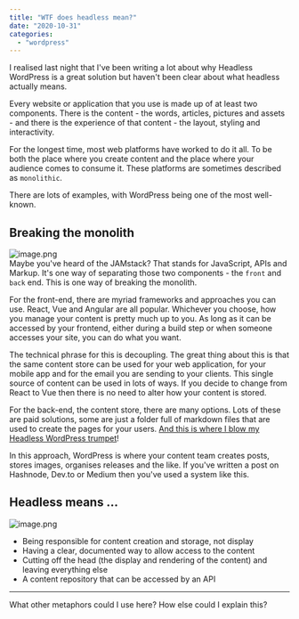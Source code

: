 ```yaml
---
title: "WTF does headless mean?"
date: "2020-10-31"
categories: 
  - "wordpress"
---
```


I realised last night that I've been writing a lot about why Headless WordPress is a great solution but haven't been clear about what headless actually means.

Every website or application that you use is made up of at least two components. There is the content - the words, articles, pictures and assets - and there is the experience of that content - the layout, styling and interactivity.

For the longest time, most web platforms have worked to do it all. To be both the place where you create content and the place where your audience comes to consume it. These platforms are sometimes described as `monolithic`.

There are lots of examples, with WordPress being one of the most well-known.

## Breaking the monolith

![image.png](/images/O2P9K6YIk.png)  
Maybe you've heard of the JAMstack? That stands for JavaScript, APIs and Markup. It's one way of separating those two components - the `front` and `back` end. This is one way of breaking the monolith.

For the front-end, there are myriad frameworks and approaches you can use. React, Vue and Angular are all popular. Whichever you choose, how you manage your content is pretty much up to you. As long as it can be accessed by your frontend, either during a build step or when someone accesses your site, you can do what you want.

The technical phrase for this is decoupling. The great thing about this is that the same content store can be used for your web application, for your mobile app and for the email you are sending to your clients. This single source of content can be used in lots of ways. If you decide to change from React to Vue then there is no need to alter how your content is stored.

For the back-end, the content store, there are many options. Lots of these are paid solutions, some are just a folder full of markdown files that are used to create the pages for your users. [And this is where I blow my Headless WordPress trumpet](https://www.kevincunningham.co.uk/posts/advantages-of-headless-wordpress/)!

In this approach, WordPress is where your content team creates posts, stores images, organises releases and the like. If you've written a post on Hashnode, Dev.to or Medium then you've used a system like this.

## Headless means …

![image.png](/images/4L6YEmPpp.png)

- Being responsible for content creation and storage, not display
- Having a clear, documented way to allow access to the content
- Cutting off the head (the display and rendering of the content) and leaving everything else
- A content repository that can be accessed by an API

* * *

What other metaphors could I use here? How else could I explain this?
